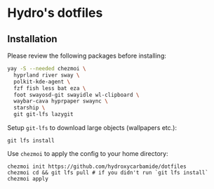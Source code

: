 # Hydro's dotfiles

## Installation

Please review the following packages before installing:

```bash
yay -S --needed chezmoi \
  hyprland river sway \
  polkit-kde-agent \
  fzf fish less bat eza \
  foot swayosd-git swayidle wl-clipboard \
  waybar-cava hyprpaper swaync \
  starship \
  git git-lfs lazygit
```

Setup `git-lfs` to download large objects (wallpapers etc.):

```
git lfs install
```

Use `chezmoi` to apply the config to your home directory:

```
chezmoi init https://github.com/hydroxycarbamide/dotfiles
chezmoi cd && git lfs pull # if you didn't run `git lfs install`
chezmoi apply
```

